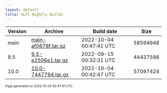 ```yaml
---
layout: default
title: GLPI Nightly Builds
---
```


Version|Archive|Build date|Size
---|---|---|---
main|[main-af0678f.tar.gz](main-af0678f.tar.gz)|2022-10-04 00:47:41 UTC|58594948
9.5|[9.5-e2506e1.tar.gz](9.5-e2506e1.tar.gz)|2022-09-15 00:32:31 UTC|44437598
10.0|[10.0-7447794.tar.gz](10.0-7447794.tar.gz)|2022-10-04 00:42:47 UTC|57097424

<font size="1">Page generated on 2022-10-04 00:47:41 UTC</font>
